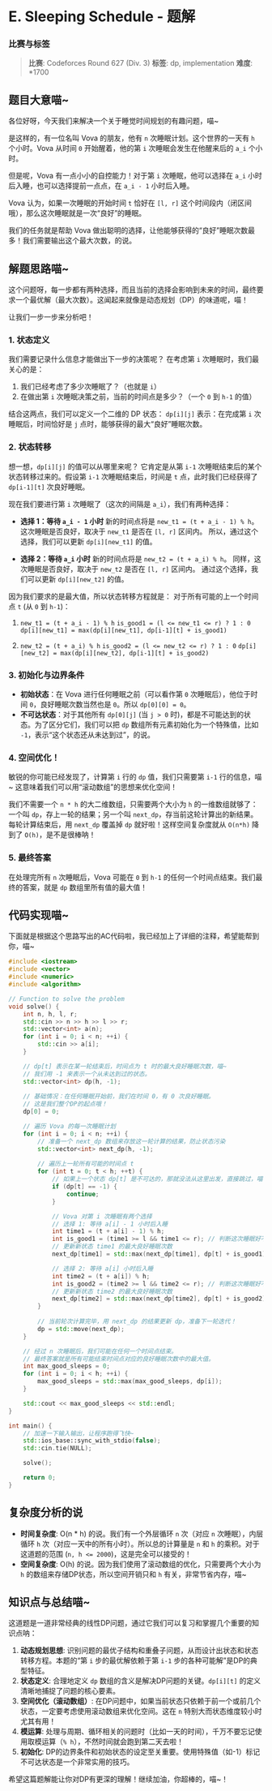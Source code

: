 # E. Sleeping Schedule - 题解

### 比赛与标签
> **比赛**: Codeforces Round 627 (Div. 3)
> **标签**: dp, implementation
> **难度**: *1700

## 题目大意喵~
各位好呀，今天我们来解决一个关于睡觉时间规划的有趣问题，喵~

是这样的，有一位名叫 Vova 的朋友，他有 `n` 次睡眠计划。这个世界的一天有 `h` 个小时。Vova 从时间 `0` 开始醒着，他的第 `i` 次睡眠会发生在他醒来后的 `a_i` 个小时。

但是呢，Vova 有一点小小的自控能力！对于第 `i` 次睡眠，他可以选择在 `a_i` 小时后入睡，也可以选择提前一点点，在 `a_i - 1` 小时后入睡。

Vova 认为，如果一次睡眠的开始时间 `t` 恰好在 `[l, r]` 这个时间段内（闭区间哦），那么这次睡眠就是一次“良好”的睡眠。

我们的任务就是帮助 Vova 做出聪明的选择，让他能够获得的“良好”睡眠次数最多！我们需要输出这个最大次数，的说。

## 解题思路喵~

这个问题呀，每一步都有两种选择，而且当前的选择会影响到未来的时间，最终要求一个最优解（最大次数）。这闻起来就像是动态规划（DP）的味道呢，喵！

让我们一步一步来分析吧！

### 1. 状态定义
我们需要记录什么信息才能做出下一步的决策呢？
在考虑第 `i` 次睡眠时，我们最关心的是：
1.  我们已经考虑了多少次睡眠了？（也就是 `i`）
2.  在做出第 `i` 次睡眠决策之前，当前的时间点是多少？（一个 `0` 到 `h-1` 的值）

结合这两点，我们可以定义一个二维的 DP 状态：
`dp[i][j]` 表示：在完成第 `i` 次睡眠后，时间恰好是 `j` 点时，能够获得的最大“良好”睡眠次数。

### 2. 状态转移
想一想，`dp[i][j]` 的值可以从哪里来呢？
它肯定是从第 `i-1` 次睡眠结束后的某个状态转移过来的。假设第 `i-1` 次睡眠结束后，时间是 `t` 点，此时我们已经获得了 `dp[i-1][t]` 次良好睡眠。

现在我们要进行第 `i` 次睡眠了（这次的间隔是 `a_i`），我们有两种选择：

*   **选择 1：等待 `a_i - 1` 小时**
    新的时间点将是 `new_t1 = (t + a_i - 1) % h`。
    这次睡眠是否良好，取决于 `new_t1` 是否在 `[l, r]` 区间内。
    所以，通过这个选择，我们可以更新 `dp[i][new_t1]` 的值。

*   **选择 2：等待 `a_i` 小时**
    新的时间点将是 `new_t2 = (t + a_i) % h`。
    同样，这次睡眠是否良好，取决于 `new_t2` 是否在 `[l, r]` 区间内。
    通过这个选择，我们可以更新 `dp[i][new_t2]` 的值。

因为我们要求的是最大值，所以状态转移方程就是：
对于所有可能的上一个时间点 `t` (从 `0` 到 `h-1`)：
1.  `new_t1 = (t + a_i - 1) % h`
    `is_good1 = (l <= new_t1 <= r) ? 1 : 0`
    `dp[i][new_t1] = max(dp[i][new_t1], dp[i-1][t] + is_good1)`

2.  `new_t2 = (t + a_i) % h`
    `is_good2 = (l <= new_t2 <= r) ? 1 : 0`
    `dp[i][new_t2] = max(dp[i][new_t2], dp[i-1][t] + is_good2)`

### 3. 初始化与边界条件
*   **初始状态**：在 Vova 进行任何睡眠之前（可以看作第 `0` 次睡眠后），他位于时间 `0`，良好睡眠次数当然也是 `0`。所以 `dp[0][0] = 0`。
*   **不可达状态**：对于其他所有 `dp[0][j]` (当 `j > 0` 时)，都是不可能达到的状态。为了区分它们，我们可以把 `dp` 数组所有元素初始化为一个特殊值，比如 `-1`，表示“这个状态还从未达到过”，的说。

### 4. 空间优化！
敏锐的你可能已经发现了，计算第 `i` 行的 `dp` 值，我们只需要第 `i-1` 行的信息，喵~ 这意味着我们可以用“滚动数组”的思想来优化空间！

我们不需要一个 `n * h` 的大二维数组，只需要两个大小为 `h` 的一维数组就够了：一个叫 `dp`，存上一轮的结果；另一个叫 `next_dp`，存当前这轮计算出的新结果。每轮计算结束后，用 `next_dp` 覆盖掉 `dp` 就好啦！这样空间复杂度就从 `O(n*h)` 降到了 `O(h)`，是不是很棒呐！

### 5. 最终答案
在处理完所有 `n` 次睡眠后，Vova 可能在 `0` 到 `h-1` 的任何一个时间点结束。我们最终的答案，就是 `dp` 数组里所有值的最大值！

## 代码实现喵~
下面就是根据这个思路写出的AC代码啦，我已经加上了详细的注释，希望能帮到你，喵~

```cpp
#include <iostream>
#include <vector>
#include <numeric>
#include <algorithm>

// Function to solve the problem
void solve() {
    int n, h, l, r;
    std::cin >> n >> h >> l >> r;
    std::vector<int> a(n);
    for (int i = 0; i < n; ++i) {
        std::cin >> a[i];
    }

    // dp[t] 表示在某一轮结束后，时间点为 t 时的最大良好睡眠次数，喵~
    // 我们用 -1 来表示一个从未达到过的状态。
    std::vector<int> dp(h, -1);
    
    // 基础情况：在任何睡眠开始前，我们在时间 0，有 0 次良好睡眠。
    // 这是我们整个DP的起点哦！
    dp[0] = 0;

    // 遍历 Vova 的每一次睡眠计划
    for (int i = 0; i < n; ++i) {
        // 准备一个 next_dp 数组来存放这一轮计算的结果，防止状态污染
        std::vector<int> next_dp(h, -1);
        
        // 遍历上一轮所有可能的时间点 t
        for (int t = 0; t < h; ++t) {
            // 如果上一个状态 dp[t] 是不可达的，那就没法从这里出发，直接跳过，喵！
            if (dp[t] == -1) {
                continue;
            }

            // Vova 对第 i 次睡眠有两个选择
            // 选择 1: 等待 a[i] - 1 小时后入睡
            int time1 = (t + a[i] - 1) % h;
            int is_good1 = (time1 >= l && time1 <= r); // 判断这次睡眠好不好
            // 更新新状态 time1 的最大良好睡眠次数
            next_dp[time1] = std::max(next_dp[time1], dp[t] + is_good1);

            // 选择 2: 等待 a[i] 小时后入睡
            int time2 = (t + a[i]) % h;
            int is_good2 = (time2 >= l && time2 <= r); // 判断这次睡眠好不好
            // 更新新状态 time2 的最大良好睡眠次数
            next_dp[time2] = std::max(next_dp[time2], dp[t] + is_good2);
        }
        
        // 当前轮次计算完毕，用 next_dp 的结果更新 dp，准备下一轮迭代！
        dp = std::move(next_dp);
    }

    // 经过 n 次睡眠后，我们可能在任何一个时间点结束。
    // 最终答案就是所有可能结束时间点对应的良好睡眠次数中的最大值。
    int max_good_sleeps = 0;
    for (int i = 0; i < h; ++i) {
        max_good_sleeps = std::max(max_good_sleeps, dp[i]);
    }

    std::cout << max_good_sleeps << std::endl;
}

int main() {
    // 加速一下输入输出，让程序跑得飞快~
    std::ios_base::sync_with_stdio(false);
    std::cin.tie(NULL);

    solve();

    return 0;
}
```

## 复杂度分析的说
- **时间复杂度**: O(n * h) 的说。我们有一个外层循环 `n` 次（对应 `n` 次睡眠），内层循环 `h` 次（对应一天中的所有小时）。所以总的计算量是 `n` 和 `h` 的乘积。对于这道题的范围 (`n, h <= 2000`)，这是完全可以接受的！
- **空间复杂度**: O(h) 的说。因为我们使用了滚动数组的优化，只需要两个大小为 `h` 的数组来存储DP状态，所以空间开销只和 `h` 有关，非常节省内存，喵~

## 知识点与总结喵~
这道题是一道非常经典的线性DP问题，通过它我们可以复习和掌握几个重要的知识点呐：

1.  **动态规划思想**: 识别问题的最优子结构和重叠子问题，从而设计出状态和状态转移方程。本题的“第 `i` 步的最优解依赖于第 `i-1` 步的各种可能解”是DP的典型特征。
2.  **状态定义**: 合理地定义 `dp` 数组的含义是解决DP问题的关键。`dp[i][t]` 的定义清晰地捕捉了问题的核心要素。
3.  **空间优化（滚动数组）**: 在DP问题中，如果当前状态只依赖于前一个或前几个状态，一定要考虑使用滚动数组来优化空间。这在 `n` 特别大而状态维度较小时尤其有用！
4.  **模运算**: 处理与周期、循环相关的问题时（比如一天的时间），千万不要忘记使用取模运算（`% h`），不然时间就会跑到第二天去啦！
5.  **初始化**: DP的边界条件和初始状态的设定至关重要。使用特殊值（如-1）标记不可达状态是一个非常实用的技巧。

希望这篇题解能让你对DP有更深的理解！继续加油，你超棒的，喵~！